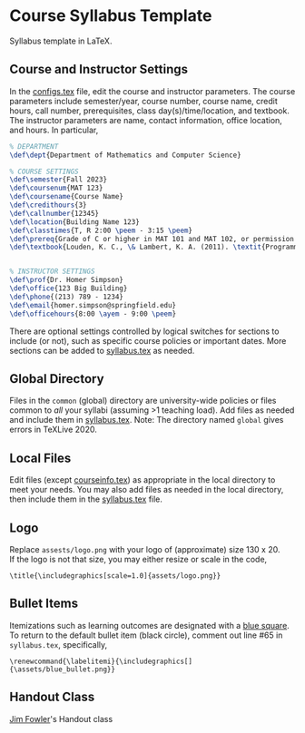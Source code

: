 # Course Syllabus Template

Syllabus template in LaTeX.


## Course and Instructor Settings

In the [configs.tex](configs.tex) file, edit the course and instructor parameters.  The course parameters include semester/year, course number, course name, credit hours, call number, prerequisites, class day(s)/time/location, and textbook. The instructor parameters are name, contact information, office location, and hours.   In particular, 

```tex
% DEPARTMENT
\def\dept{Department of Mathematics and Computer Science}

% COURSE SETTINGS
\def\semester{Fall 2023}
\def\coursenum{MAT 123}
\def\coursename{Course Name}
\def\credithours{3}
\def\callnumber{12345}
\def\location{Building Name 123}
\def\classtimes{T, R 2:00 \peem - 3:15 \peem}
\def\prereq{Grade of C or higher in MAT 101 and MAT 102, or permission of instructor.}
\def\textbook{Louden, K. C., \& Lambert, K. A. (2011). \textit{Programming languages: principles and} \\ & \textit{practices}. Cengage Learning.}


% INSTRUCTOR SETTINGS
\def\prof{Dr. Homer Simpson}
\def\office{123 Big Building}
\def\phone{(213) 789 - 1234}
\def\email{homer.simpson@springfield.edu}
\def\officehours{8:00 \ayem - 9:00 \peem}
```

There are optional settings controlled by logical switches for sections to include (or not), such as specific course policies or important dates.  More sections can be added to [syllabus.tex](syllabus.tex) as needed.  


## Global Directory
Files in the `common` (global) directory are university-wide policies or files common to *all* your syllabi (assuming >1 teaching load). Add files as needed and include them in [syllabus.tex](syllabus.tex).  Note: The directory named `global` gives errors in TeXLive 2020.


## Local Files

Edit files (except [courseinfo.tex](local/courseinfo.tex)) as appropriate in the local directory to meet your needs.  You may also add files as needed in the local directory, then include them in the [syllabus.tex](syllabus.tex) file.   


## Logo

Replace `assests/logo.png` with your logo of (approximate) size 130 x 20.  
If the logo is not that size, you may either resize or scale in the code,

```
\title{\includegraphics[scale=1.0]{assets/logo.png}}
```  

## Bullet Items
Itemizations such as learning outcomes are designated with a [blue square](assets/blue_bullet.png).  To return to the default bullet item (black circle), comment out line #65 in `syllabus.tex`, specifically, 

```
\renewcommand{\labelitemi}{\includegraphics[]{\assets/blue_bullet.png}}
```


## Handout Class

[Jim Fowler](https://math.osu.edu/people/fowler.291)'s Handout class

